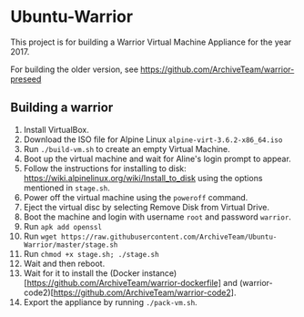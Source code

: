 # Ubuntu-Warrior

This project is for building a Warrior Virtual Machine Appliance for the year 2017.

For building the older version, see https://github.com/ArchiveTeam/warrior-preseed

## Building a warrior

1. Install VirtualBox.
2. Download the ISO file for Alpine Linux `alpine-virt-3.6.2-x86_64.iso`
3. Run `./build-vm.sh` to create an empty Virtual Machine.
4. Boot up the virtual machine and wait for Aline's login prompt to appear.
5. Follow the instructions for installing to disk: https://wiki.alpinelinux.org/wiki/Install_to_disk using the options mentioned in `stage.sh`.
6. Power off the virtual machine using the `poweroff` command.
7. Eject the virtual disc by selecting Remove Disk from Virtual Drive.
8. Boot the machine and login with username `root` and password `warrior`.
9. Run `apk add openssl`
10. Run `wget https://raw.githubusercontent.com/ArchiveTeam/Ubuntu-Warrior/master/stage.sh`
11. Run `chmod +x stage.sh; ./stage.sh`
12. Wait and then reboot.
13. Wait for it to install the (Docker instance)[https://github.com/ArchiveTeam/warrior-dockerfile] and (warrior-code2)[https://github.com/ArchiveTeam/warrior-code2].
14. Export the appliance by running `./pack-vm.sh`.

